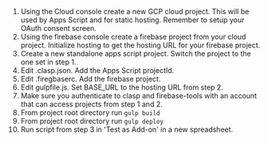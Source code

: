 1) Using the Cloud console create a new GCP cloud project. This will be used by Apps Script and for static hosting. Remember to setup your OAuth consent screen.
2) Using the firebase console create a firebase project from your cloud project. Initialize hosting to get the hosting URL for your firebase project.
3) Create a new standalone apps script project. Switch the project to the one set in step 1.
4) Edit .clasp.json. Add the Apps Script projectId.
5) Edit .firegbaserc. Add the firebase project. 
6) Edit gulpfile.js. Set BASE_URL to the hosting URL from step 2. 
7) Make sure you authenticate to clasp and firebase-tools with an account that can access projects from step 1 and 2.
8) From project root directory run `gulp build`
9) From project root directory run `gulp deploy`
10) Run script from step 3 in 'Test as Add-on' in a new spreadsheet.
